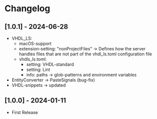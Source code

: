 # Changelog

## [1.0.1] - 2024-06-28
- VHDL_LS: 
    - macOS-support
    - extension-setting: "nonProjectFiles" -> Defines how the server handles files that are not part of the vhdl_ls.toml configuration file
    - vhdls_ls.toml:
        - setting: VHDL-standard
        - setting: Lint
        - info: paths -> glob-patterns and environment variables
- EntityConverter -> PasteSignals (bug-fix)
- VHDL-snippets -> updated

## [1.0.0] - 2024-01-11
- First Release